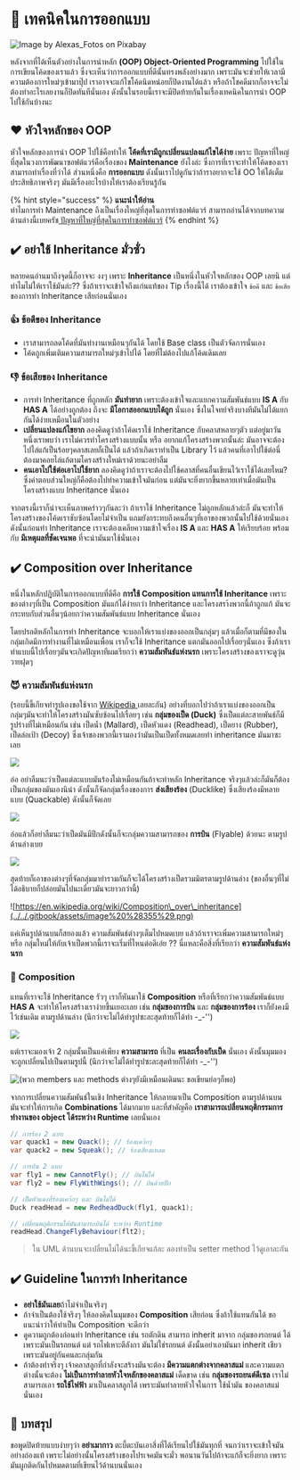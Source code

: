 # 🥰 เทคนิคในการออกแบบ

![Image by Alexas\_Fotos on Pixabay](../../.gitbook/assets/image%20%28261%29.png)

หลังจากที่ได้เห็นตัวอย่างในการนำหลัก **\(OOP\) Object-Oriented Programming** ไปใช้ในการเขียนโค้ดของเราแล้ว ซึ่งจะเห็นว่าการออกแบบที่ดีนั้นทรงพลังอย่างมาก เพราะมันจะช่วยให้เวลามีความต้องการใหม่ๆเข้ามาปุ๊ป เราอาจจะแก้ไขโค้ดนิดหน่อยก็ปิดงานได้แล้ว หรือถ้าโชคดีมากก็อาจจะไม่ต้องทำอะไรเลยงานก็ปิดทันทีนั่นเอง ดังนั้นในรอบนี้เราจะมีปิดท้ายกันในเรื่องเทคนิคในการนำ OOP ไปใช้กันบ้างนะ

## ❤️ หัวใจหลักของ OOP

หัวใจหลักของการนำ OOP ไปใช้คือทำให้ **โค้ดที่เรามีถูกเปลี่ยนแปลงแก้ไขได้ง่าย** เพราะ ปัญหาที่ใหญ่ที่สุดในวงการพัฒนาซอฟต์แวร์คือเรื่องของ **Maintenance** ยังไงล่ะ ซึ่งการที่เราจะทำให้โค้ดของเราสามารถทำเรื่องที่ว่าได้ ส่วนหนึ่งคือ **การออกแบบ** ดังนั้นเราไปดูกันว่าถ้าราอยากจะใช้ OO ให้ได้เต็มประสิทธิภาพจริงๆ มันมีเรื่องอะไรบ้างให้เราต้องเรียนรู้กัน

{% hint style="success" %}
**แนะนำให้อ่าน**  
ทำไมการทำ Maintenance ถึงเป็นเรื่องใหญ่ที่สุดในการทำซอฟต์แวร์ สามารถอ่านได้จากบทความด้านล่างนี้เบยครัช[ ปัญหาที่ใหญ่ที่สุดในการทำซอฟต์แวร์](https://saladpuk.gitbook.io/learn/v/tips/why-software-fail)
{% endhint %}

## ✔️ อย่าใช้ Inheritance มั่วซั่ว

หลายคนอ่านมาถึงจุดนี้ก็อาจจะ งงๆ เพราะ **Inheritance** เป็นหนึ่งในหัวใจหลักของ OOP เลยนิ แต่ทำไมไม่ให้เราใช้มันล่ะ?? ซึ่งถ้าเราจะเข้าใจถึงแก่นแท้ของ Tip เรื่องนี้ได้ เราต้องเข้าใจ `ข้อดี` และ `ข้อเสีย` ของการทำ Inheritance เสียก่อนนั่นเอง

### 👍 ข้อดีของ Inheritance

* เราสามารถลดโค้ดที่มันทำงานเหมือนๆกันได้ โดยใช้ Base class เป็นตัวจัดการนั่นเอง
* โค้ดถูกเพิ่มเติมความสามารถใหม่ๆเข้าไปได้ โดยที่ไม่ต้องไปแก้โค้ดเดิมเลย

### 👎 ข้อเสียของ Inheritance

* การทำ Inheritance ที่ถูกหลัก **มันทำยาก** เพราะต้องเข้าใจและแยกความสัมพันธ์แบบ **IS A** กับ **HAS A** ได้อย่างถูกต้อง ถึงจะ **มีโอกาสออกแบบได้ถูก** นั่นเอง ซึ่งในโจทย์จริงบางทีมันไม่ได้แยกกันได้ง่ายเหมือนในตัวอย่าง
* **เปลี่ยนแปลงแก้ไขยาก** ลองคิดดูว่าถ้าโค้ดเราใช้ Inheritance กับคลาสหลายๆตัว แต่อยู่มาวันหนึ่งเราพบว่า เราไม่ควรทำโครงสร้างแบบนั้น หรือ อยากแก้โครงสร้างพวกนั้นล่ะ มันอาจจะต้องไปไล่แก้เป็นร้อยๆคลาสเลยก็เป็นได้ แล้วถ้าเกิดเราทำเป็น Library ไว้ แล้วคนที่เอาไปใช้ต่อนี่ต้องมาคอยไล่แก้ตามโครงสร้างใหม่เราด้วยนะอย่าลืม
* **คนเอาไปใช้ต่อเอาไปใช้ยาก** ลองคิดดูว่าถ้าเราจะต้องไปใช้คลาสที่คนอื่นเขียนไว้เราใช้ได้เลยไหม? ซึ่งคำตอบส่วนใหญ่ก็คือต้องไปทำความเข้าใจมันก่อน แต่มันจะยิ่งยากขึ้นหลายเท่าเมื่อมันเป็นโครงสร้างแบบ Inheritance นั่นเอง

จากตรงนี้เราก็น่าจะเห็นภาพคร่าวๆกันละว่า ถ้าเราใช้ Inheritance ไม่ถูกหลักแล้วล่ะก็ มันจะทำให้โครงสร้างของโค้ดเราซับซ้อนโดยไม่จำเป็น แถมยังกระทบถึงคนอื่นๆที่เอาของพวกนั้นไปใช้ด้วยนั่นเอง ดังนั้นก่อนทำ Inheritance เราจะต้องเคลียความเข้าใจเรื่อง **IS A** และ **HAS A** ให้เรียบร้อย พร้อมกับ **มีเหตุผลที่ชัดเจนพอ** ที่จะนำมันมาใช้นั่นเอง

## ✔️ Composition over Inheritance

หนึ่งในหลักปฎิบัติในการออกแบบที่ดีคือ **การใช้ Composition แทนการใช้ Inheritance** เพราะของต่างๆที่เป็น Composition มันแก้ได้ง่ายกว่า Inheritance และโครงสรา้งพวกนี้ถ้าถูกแก้ มันจะกระทบกับส่วนอื่นๆน้อยกว่าความสัมพันธ์แบบ Inheritance นั่นเอง

โดยปรกติหลักในการทำ Inheritance จะบอกให้เราแบ่งของออกเป็นกลุ่มๆ แล้วเมื่อก็ตามที่มีของในกลุ่มเกิดมีการทำงานที่ไม่เหมือนเพื่อน เราก็จะใช้ Inheritance แตกมันออกไปเรื่อยๆนั่นเอง ซึ่งถ้าเราทำแบบนี้ไปเรื่อยๆมันจะเกิดปัญหาทีผมเรียกว่า **ความสัมพันธ์แห่งนรก** เพราะโครงสร้างของเราจะดูวุ่นวายฝุดๆ

### 😈 ความสัมพันธ์แห่งนรก

\(รอบนี้ขี้เกียจทำรูปเองขอใช้จาก [Wikipedia ](https://en.wikipedia.org/wiki/Composition_over_inheritance)เลยละกัน\) อย่างที่บอกไปว่าถ้าเราแบ่งของออกเป็นกลุ่มๆมันจะทำให้โครงสร้างมันซับซ้อนไปเรื่อยๆ เช่น **กลุ่มของเป็ด \(Duck\)** ซึ่งเป็ดแต่ละสายพันธ์ก็มีรูปร่างที่ไม่เหมือนกัน เช่น เป็ดน้ำ \(Mallard\), เป็ดหัวแดง \(Readhead\), เป็ดยาง \(Rubber\), เป็ดล่อเป้า \(Decoy\) ซึ่งเจ้าของพวกนี้เรามองว่ามันเป็นเป็ดทั้งหมดเลยทำ inheritance มันมาซะเลย

![](../../.gitbook/assets/image%20%2843%29.png)

อ่อ อย่าลืมนะว่าเป็ดแต่ละแบบมันร้องไม่เหมือนกันถ้าจะทำหลัก Inheritance จริงๆแล้วล่ะก็มันก็ต้องเป็นกลุ่มของมันเองนิน่า ดังนั้นก็จัดกลุ่มเรื่องของการ **ส่งเสียงร้อง** \(Ducklike\) ซึ่งเสียงร้องมีหลายแบบ \(Quackable\) ดังนั้นก็จัดเลย 

![](../../.gitbook/assets/image%20%28654%29.png)

อ่อแล้วก็อย่าลืมนะว่าเป็ดมันมีปีกดังนั้นก็จะกลุ่มความสามารถของ **การบิน** \(Flyable\) ด้วยนะ ตามรูปด้านล่างเบย

![](../../.gitbook/assets/image%20%28443%29.png)

สุดท้ายก็เอาของต่างๆที่จัดกลุ่มมายำรวมกันก็จะได้โครงสร้างเป็ดรวมมิตรตามรูปด้านล่าง \(ของอื่นๆที่ไม่ได้อธิบายก็ปล่อยมันไปนะเดี๋ยวมันจะยาวกว่านี้\)

![https://en.wikipedia.org/wiki/Composition\_over\_inheritance](../../.gitbook/assets/image%20%28355%29.png)

แค่เห็นรูปด้านบนก็สยองแล้ว ความสัมพันธ์ต่างๆเต็มไปหมดเบย แล้วถ้าเราจะเพิ่มความสามารถใหม่ๆ หรือ กลุ่มใหม่ให้กับเจ้าเป็ดพวกนี้เราจะเริ่มที่ไหนต่อดีเอ่ย ?? นี่แหละคือสิ่งที่เรียกว่า **ความสัมพันธ์แห่งนรก**

### 🎎 **Composition**

แทนที่เราจะใช้ Inheritance รัวๆ เราก็หันมาใช้ **Composition** หรือที่เรียกว่าความสัมพันธ์แบบ **HAS A** จะทำให้โครงสร้างเราง่ายขึ้นเยอะเลย เช่น **กลุ่มของการบิน** และ **กลุ่มของการร้อง** เราก็ยังคงมีไว้เช่นเดิม ตามรูปด้านล่าง  \(นึกว่าจะไม่ได้ทำรูปซะละสุดท้ายก็ได้ทำ -\_-''\)

![](../../.gitbook/assets/image%20%28613%29.png)

แต่เราจะมองเจ้า 2 กลุ่มนั้นเป็นแค่เพียง **ความสามารถ** ที่เป็น **คนละเรื่องกับเป็ด** นั่นเอง ดังนั้นมุมมองจะถูกเปลี่ยนไปเป็นตามรูปนี้ \(นึกว่าจะไม่ได้ทำรูปซะละสุดท้ายก็ได้ทำ -\_-''\)

![\(&#xE1E;&#xE27;&#xE01; members &#xE41;&#xE25;&#xE30; methods &#xE15;&#xE48;&#xE32;&#xE07;&#xE46;&#xE22;&#xE31;&#xE07;&#xE21;&#xE35;&#xE40;&#xE2B;&#xE21;&#xE37;&#xE2D;&#xE19;&#xE40;&#xE14;&#xE34;&#xE21;&#xE19;&#xE30; &#xE02;&#xE2D;&#xE40;&#xE02;&#xE35;&#xE22;&#xE19;&#xE22;&#xE48;&#xE2D;&#xE46;&#xE01;&#xE47;&#xE1E;&#xE2D;\)](../../.gitbook/assets/image%20%28716%29.png)

จากการเปลี่ยนความสัมพันธ์ในเชิง Inheritance ให้กลายมาเป็น Composition ตามรูปด้านบน มันจะทำให้การเกิด **Combinations** ได้มากมาย และที่สำคัญคือ **เราสามารถเปลี่ยนพฤติกรรมการทำงานของ object ได้ระหว่าง Runtime** เลยนั่นเอง

```csharp
// การร้อง 2 แบบ
var quack1 = new Quack(); // ร้องแคว๊กๆ
var quack2 = new Squeak(); // ร้องเสียงแหลม

// การบิน 2 แบบ
var fly1 = new CannotFly(); // บินไม่ได้
var fly2 = new FlyWithWings(); // บินด้วยปีก

// เป็ดหัวแดงที่ร้องแคว๊กๆ และ บินไม่ได้
Duck readHead = new RedheadDuck(fly1, quack1);

// เปลี่ยนพฤติกรรมให้มันสามารถบินได้ ระหว่าง Runtime
readHead.ChangeFlyBehaviour(flt2);
```

> ใน UML ด้านบนจะเปลี่ยนไม่ได้นะขี้เกียจแก้ละ ลองทำเป็น setter method ไว้ดูเอาละกัน

## ✔️ Guideline ในการทำ Inheritance

* **อย่าใช้มันเลย**ถ้าไม่จำเป็นจริงๆ 
* ถ้าจำเป็นต้องใช้จริงๆ ให้ลองคิดในมุมของ **Composition** เสียก่อน ซึ่งถ้าใช้แทนกันได้ ขอแนะนำว่าให้ทำเป็น Composition จะดีกว่า
* ดูความถูกต้องก่อนทำ Inheritance เช่น รถตักดิน สามารถ inherit มาจาก กลุ่มของรถยนต์ ได้ เพราะมันเป็นรถยนต์ แต่ รถไฟเหาะตีลังกา มันไม่ใช่รถยนต์ ดังนั้นอย่าเอามันมา inherit เชียว เพราะมันอยู่กันคนละกลุ่มกัน
* ถ้าต้องทำจริงๆ เจ้าคลาสลูกที่กำลังจะสร้างมันจะต้อง **มีความแตกต่างจากคลาสแม่** และความแตกต่างนั้นจะต้อง **ไม่เป็นการทำลายหัวใจหลักของคลาสแม่** เด็ดขาด เช่น **กลุ่มของรถยนต์ดีเซล** เราไม่สามารถเอา **รถใช้ไฟฟ้า** มาเป็นคลาสลูกได้ เพราะมันทำลายหัวใจในการ ใช้น้ำมัน ของคลาสแม่นั่นเอง

## 🎯 บทสรุป

ขอพูดปิดท้ายแบบง่ายๆว่า **อย่าเมากาว** ตะบี้ตะบันเอาสิ่งที่ได้เรียนไปใช้มันทุกที่ จนกว่าเราจะเข้าใจมันอย่างถ่องแท้ เพราะไม่อย่างนั้นโครงสร้างของโปรเจคมันจะมั่ว พอนานวันไปถ้าจะแก้ก็จะยิ่งยาก เพราะมันผูกติดกันไปหมดตามที่เขียนไว้ด้านบนนั่นเอง

